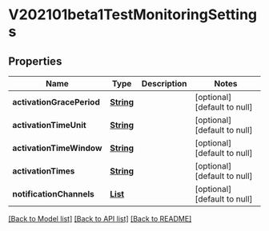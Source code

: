 # V202101beta1TestMonitoringSettings
## Properties

Name | Type | Description | Notes
------------ | ------------- | ------------- | -------------
**activationGracePeriod** | [**String**](string.md) |  | [optional] [default to null]
**activationTimeUnit** | [**String**](string.md) |  | [optional] [default to null]
**activationTimeWindow** | [**String**](string.md) |  | [optional] [default to null]
**activationTimes** | [**String**](string.md) |  | [optional] [default to null]
**notificationChannels** | [**List**](string.md) |  | [optional] [default to null]

[[Back to Model list]](../README.md#documentation-for-models) [[Back to API list]](../README.md#documentation-for-api-endpoints) [[Back to README]](../README.md)

